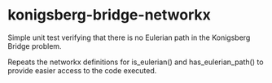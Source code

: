 # konigsberg-bridge-networkx
Simple unit test verifying that there is no Eulerian path in the Konigsberg Bridge problem.

Repeats the networkx definitions for is_eulerian() and has_eulerian_path() to provide easier access to the code executed.
